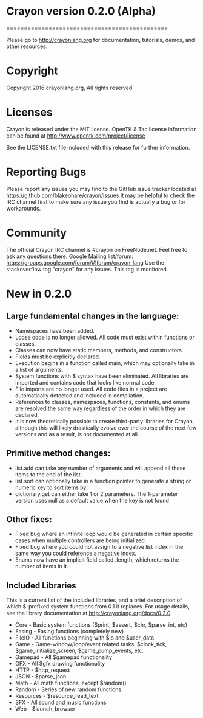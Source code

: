 # Crayon version 0.2.0 (Alpha)
==============================================

Please go to http://crayonlang.org for documentation, tutorials, demos, and other resources.

# Copyright
Copyright 2016 crayonlang.org, All rights reserved.

# Licenses
Crayon is released under the MIT license.
OpenTK & Tao license information can be found at http://www.opentk.com/project/license

See the LICENSE.txt file included with this release for further information.

# Reporting Bugs
Please report any issues you may find to the GitHub issue tracker located at https://github.com/blakeohare/crayon/issues
It may be helpful to check the IRC channel first to make sure any issue you find is actually a bug or for workarounds.

# Community
The official Crayon IRC channel is #crayon on FreeNode.net. Feel free to ask any questions there. 
Google Mailing list/forum: https://groups.google.com/forum/#!forum/crayon-lang
Use the stackoverflow tag "crayon" for any issues. This tag is monitored.

# New in 0.2.0

## Large fundamental changes in the language:
* Namespaces have been added.
* Loose code is no longer allowed. All code must exist within functions or classes.
* Classes can now have static members, methods, and constructors.
* Fields must be explicitly declared.
* Execution begins in a function called main, which may optionally take in a list of arguments.
* System functions with $ syntax have been eliminated. All libraries are imported and contains code that looks like normal code.
* File imports are no longer used. All code files in a project are automatically detected and included in compilation.
* References to classes, namespaces, functions, constants, and enums are resolved the same way regardless of the order in which they are declared.
* It is now theoretically possible to create third-party libraries for Crayon, although this will likely drastically evolve over the course of the next few versions and as a result, is not documented at all.

## Primitive method changes:
* list.add can take any number of arguments and will append all those items to the end of the list.
* list.sort can optionally take in a function pointer to generate a string or numeric key to sort items by
* dictionary.get can either take 1 or 2 parameters. The 1-parameter version uses null as a default value when the key is not found

## Other fixes:
* Fixed bug where an infinite loop would be generated in certain specific cases when multiple controllers are being initialized.
* Fixed bug where you could not assign to a negative list index in the same way you could reference a negative index.
* Enums now have an implicit field called .length, which returns the number of items in it.

## Included Libraries
This is a current list of the included libraries, and a brief description of which $-prefixed system 
functions from 0.1 it replaces. For usage details, see the library documentation at http://crayonlang.org/docs/0.2.0
* Core - Basic system functions ($print, $assert, $chr, $parse_int, etc)
* Easing - Easing functions (completely new)
* FileIO - All functions beginning with $io and $user_data
* Game - Game-window/loop/event related tasks. $clock_tick, $game_initialize_screen, $game_pump_events, etc.
* Gamepad - All $gamepad functionality
* GFX - All $gfx drawing functionality
* HTTP - $http_request
* JSON - $parse_json
* Math - All math functions, except $random()
* Random - Series of new random functions
* Resources - $resource_read_text
* SFX - All sound and music functions
* Web - $launch_browser
